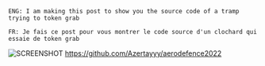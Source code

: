 ```ENG: I am making this post to show you the source code of a tramp trying to token grab``` <p>
```FR: Je fais ce post pour vous montrer le code source d'un clochard qui essaie de token grab```

![SCREENSHOT](https://user-images.githubusercontent.com/106327761/171034546-0f1d05e9-a51e-4dc4-9b0d-e9ffa5dfb343.png)
https://github.com/Azertayyy/aerodefence2022
